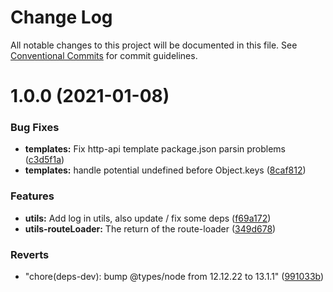 # Change Log

All notable changes to this project will be documented in this file.
See [Conventional Commits](https://conventionalcommits.org) for commit guidelines.

# 1.0.0 (2021-01-08)


### Bug Fixes

* **templates:** Fix http-api template package.json parsin problems ([c3d5f1a](https://github.com/alferpal/calcifer/commit/c3d5f1abe72eed7878985a6a051a15efe5af90e1))
* **templates:** handle potential undefined before Object.keys ([8caf812](https://github.com/alferpal/calcifer/commit/8caf812599fe9b1cb304ac9716c776546f81cd71))


### Features

* **utils:** Add log in utils, also update / fix some deps ([f69a172](https://github.com/alferpal/calcifer/commit/f69a172e0e9a0ca5bf023b14231f9f7e97cef430))
* **utils-routeLoader:** The return of the route-loader ([349d678](https://github.com/alferpal/calcifer/commit/349d6783f00c9592992d24d2f5b6092b4810c6c2))


### Reverts

* "chore(deps-dev): bump @types/node from 12.12.22 to 13.1.1" ([991033b](https://github.com/alferpal/calcifer/commit/991033b285ba42152c23ce50d340bc637adbf089))
